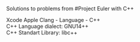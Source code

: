 Solutions to problems from 
#Project Euler with C++

Xcode Apple Clang - Language - C++ <br>
C++ Language dialect: GNU14++ <br>
C++ Standart Library: libc++ <br>
